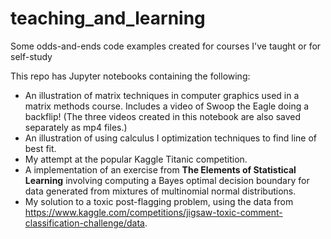 # teaching_and_learning
Some odds-and-ends code examples created for courses I've taught or for self-study

This repo has Jupyter notebooks containing the following:
- An illustration of matrix techniques in computer graphics used in a matrix methods course. Includes a video of Swoop the Eagle doing a backflip! (The three videos created in this notebook are also saved separately as mp4 files.)
- An illustration of using calculus I optimization techniques to find line of best fit.
- My attempt at the popular Kaggle Titanic competition.
- A implementation of an exercise from **The Elements of Statistical Learning** involving computing a Bayes optimal decision boundary for data generated from mixtures of multinomial normal distributions.
- My solution to a toxic post-flagging problem, using the data from https://www.kaggle.com/competitions/jigsaw-toxic-comment-classification-challenge/data.
